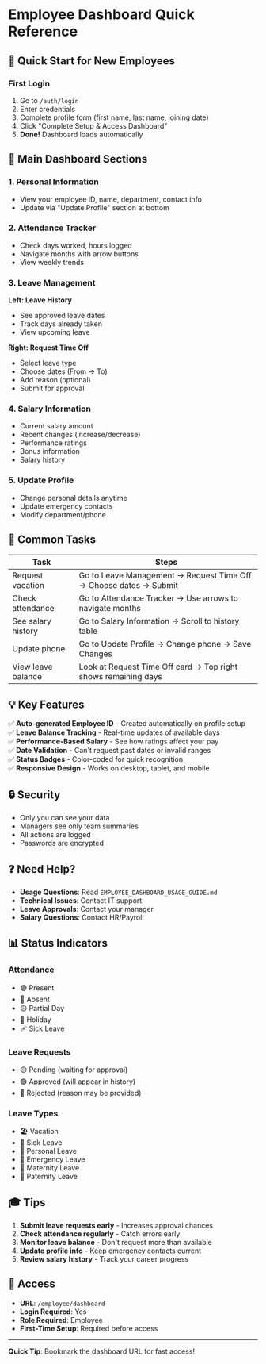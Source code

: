 # Employee Dashboard Quick Reference

## 🚀 Quick Start for New Employees

### First Login
1. Go to `/auth/login`
2. Enter credentials
3. Complete profile form (first name, last name, joining date)
4. Click "Complete Setup & Access Dashboard"
5. **Done!** Dashboard loads automatically

## 📍 Main Dashboard Sections

### 1. Personal Information
- View your employee ID, name, department, contact info
- Update via "Update Profile" section at bottom

### 2. Attendance Tracker
- Check days worked, hours logged
- Navigate months with arrow buttons
- View weekly trends

### 3. Leave Management

**Left: Leave History**
- See approved leave dates
- Track days already taken
- View upcoming leave

**Right: Request Time Off**
- Select leave type
- Choose dates (From → To)
- Add reason (optional)
- Submit for approval

### 4. Salary Information
- Current salary amount
- Recent changes (increase/decrease)
- Performance ratings
- Bonus information
- Salary history

### 5. Update Profile
- Change personal details anytime
- Update emergency contacts
- Modify department/phone

## 🎯 Common Tasks

| Task | Steps |
|------|-------|
| Request vacation | Go to Leave Management → Request Time Off → Choose dates → Submit |
| Check attendance | Go to Attendance Tracker → Use arrows to navigate months |
| See salary history | Go to Salary Information → Scroll to history table |
| Update phone | Go to Update Profile → Change phone → Save Changes |
| View leave balance | Look at Request Time Off card → Top right shows remaining days |

## 💡 Key Features

✅ **Auto-generated Employee ID** - Created automatically on profile setup  
✅ **Leave Balance Tracking** - Real-time updates of available days  
✅ **Performance-Based Salary** - See how ratings affect your pay  
✅ **Date Validation** - Can't request past dates or invalid ranges  
✅ **Status Badges** - Color-coded for quick recognition  
✅ **Responsive Design** - Works on desktop, tablet, and mobile  

## 🔒 Security

- Only you can see your data
- Managers see only team summaries
- All actions are logged
- Passwords are encrypted

## ❓ Need Help?

- **Usage Questions**: Read `EMPLOYEE_DASHBOARD_USAGE_GUIDE.md`
- **Technical Issues**: Contact IT support
- **Leave Approvals**: Contact your manager
- **Salary Questions**: Contact HR/Payroll

## 📊 Status Indicators

### Attendance
- 🟢 Present
- 🔴 Absent
- 🟡 Partial Day
- 🔵 Holiday
- 🩹 Sick Leave

### Leave Requests
- 🟡 Pending (waiting for approval)
- 🟢 Approved (will appear in history)
- 🔴 Rejected (reason may be provided)

### Leave Types
- 🏖️ Vacation
- 🤒 Sick Leave
- 👤 Personal Leave
- 🚨 Emergency Leave
- 👶 Maternity Leave
- 🍼 Paternity Leave

## 🎓 Tips

1. **Submit leave requests early** - Increases approval chances
2. **Check attendance regularly** - Catch errors early
3. **Monitor leave balance** - Don't request more than available
4. **Update profile info** - Keep emergency contacts current
5. **Review salary history** - Track your career progress

## 📱 Access

- **URL**: `/employee/dashboard`
- **Login Required**: Yes
- **Role Required**: Employee
- **First-Time Setup**: Required before access

---

**Quick Tip**: Bookmark the dashboard URL for fast access!
